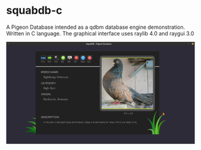 # squabdb-c
A Pigeon Database intended as a qdbm database engine demonstration. Written in C language.
The graphical interface uses raylib 4.0 and raygui 3.0

![The main form](https://github.com/funlw65/squabdb-c/blob/main/doc/main.png)
